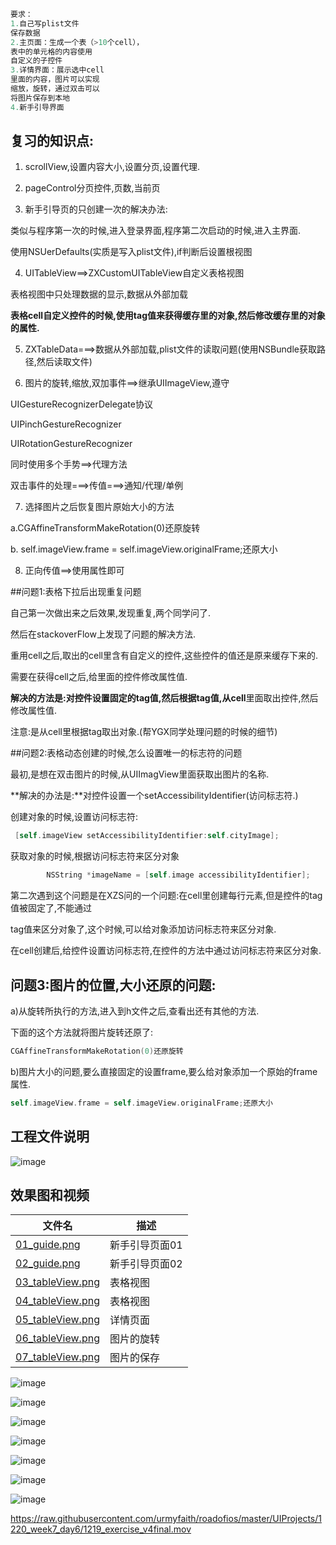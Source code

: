 
```Objective-c
要求：
1.自己写plist文件
保存数据
2.主页面：生成一个表（>10个cell），
表中的单元格的内容使用
自定义的子控件
3.详情界面：展示选中cell
里面的内容，图片可以实现
缩放，旋转，通过双击可以
将图片保存到本地
4.新手引导界面
```

## 复习的知识点:

1) scrollView,设置内容大小,设置分页,设置代理.

2) pageControl分页控件,页数,当前页

3) 新手引导页的只创建一次的解决办法:

类似与程序第一次的时候,进入登录界面,程序第二次启动的时候,进入主界面.

使用NSUerDefaults(实质是写入plist文件),if判断后设置根视图

4) UITableView==>ZXCustomUITableView自定义表格视图

表格视图中只处理数据的显示,数据从外部加载

**表格cell自定义控件的时候,使用tag值来获得缓存里的对象,然后修改缓存里的对象的属性.**


5) ZXTableData===>数据从外部加载,plist文件的读取问题(使用NSBundle获取路径,然后读取文件)


6) 图片的旋转,缩放,双加事件==>继承UIImageView,遵守

UIGestureRecognizerDelegate协议

UIPinchGestureRecognizer

UIRotationGestureRecognizer

同时使用多个手势==>代理方法

双击事件的处理===>传值===>通知/代理/单例

7) 选择图片之后恢复图片原始大小的方法

a.CGAffineTransformMakeRotation(0)还原旋转

b.  self.imageView.frame = self.imageView.originalFrame;还原大小

8) 正向传值==>使用属性即可




##问题1:表格下拉后出现重复问题

自己第一次做出来之后效果,发现重复,两个同学问了.

然后在stackoverFlow上发现了问题的解决方法.

重用cell之后,取出的cell里含有自定义的控件,这些控件的值还是原来缓存下来的.

需要在获得cell之后,给里面的控件修改属性值.

**解决的方法是:**对控件设置固定的tag值,然后根据tag值,从**cell**里面取出控件,然后修改属性值.

注意:是从cell里根据tag取出对象.(帮YGX同学处理问题的时候的细节)


##问题2:表格动态创建的时候,怎么设置唯一的标志符的问题

最初,是想在双击图片的时候,从UIImagView里面获取出图片的名称.

**解决的办法是:**对控件设置一个setAccessibilityIdentifier(访问标志符.)

创建对象的时候,设置访问标志符:

```Objective-c
 [self.imageView setAccessibilityIdentifier:self.cityImage];
```

获取对象的时候,根据访问标志符来区分对象

```Objective-c
        NSString *imageName = [self.image accessibilityIdentifier];
```

第二次遇到这个问题是在XZS问的一个问题:在cell里创建每行元素,但是控件的tag值被固定了,不能通过

tag值来区分对象了,这个时候,可以给对象添加访问标志符来区分对象.

在cell创建后,给控件设置访问标志符,在控件的方法中通过访问标志符来区分对象.


## 问题3:图片的位置,大小还原的问题:

a)从旋转所执行的方法,进入到h文件之后,查看出还有其他的方法.

下面的这个方法就将图片旋转还原了:

```Objective-c
CGAffineTransformMakeRotation(0)还原旋转
```


b)图片大小的问题,要么直接固定的设置frame,要么给对象添加一个原始的frame属性.

```Objective-c
self.imageView.frame = self.imageView.originalFrame;还原大小
```


## 工程文件说明

![image](https://raw.githubusercontent.com/urmyfaith/roadofios/master/UIProjects/1220_week7_day6/project_file.png)


## 效果图和视频

| 文件名 |  描述 |
| ------------- | ------------ |
|[01_guide.png](https://github.com/urmyfaith/roadofios/tree/master/UIProjects/1220_week7_day6/01_guide.png)| 新手引导页面01 |
|[02_guide.png](https://github.com/urmyfaith/roadofios/tree/master/UIProjects/1220_week7_day6/02_guide.png)| 新手引导页面02|
|[03_tableView.png](https://github.com/urmyfaith/roadofios/tree/master/UIProjects/1220_week7_day6/03_tableView.png)| 表格视图 |
|[04_tableView.png](https://github.com/urmyfaith/roadofios/tree/master/UIProjects/1220_week7_day6/04_tableView.png)| 表格视图 |
|[05_tableView.png](https://github.com/urmyfaith/roadofios/tree/master/UIProjects/1220_week7_day6/05_tableView.png)| 详情页面 |
|[06_tableView.png](https://github.com/urmyfaith/roadofios/tree/master/UIProjects/1220_week7_day6/06_tableView.png)| 图片的旋转 |
|[07_tableView.png](https://github.com/urmyfaith/roadofios/tree/master/UIProjects/1220_week7_day6/07_tableView.png)| 图片的保存|


![image](https://raw.githubusercontent.com/urmyfaith/roadofios/master/UIProjects/1220_week7_day6/01_guide.png)

![image](https://raw.githubusercontent.com/urmyfaith/roadofios/master/UIProjects/1220_week7_day6/02_guide.png)

![image](https://raw.githubusercontent.com/urmyfaith/roadofios/master/UIProjects/1220_week7_day6/03_tableView.png)

![image](https://raw.githubusercontent.com/urmyfaith/roadofios/master/UIProjects/1220_week7_day6/04_tableView.png)

![image](https://raw.githubusercontent.com/urmyfaith/roadofios/master/UIProjects/1220_week7_day6/05_tableView.png)

![image](https://raw.githubusercontent.com/urmyfaith/roadofios/master/UIProjects/1220_week7_day6/06_tableView.png)

![image](https://raw.githubusercontent.com/urmyfaith/roadofios/master/UIProjects/1220_week7_day6/07_tableView.png)

https://raw.githubusercontent.com/urmyfaith/roadofios/master/UIProjects/1220_week7_day6/1219_exercise_v4final.mov
